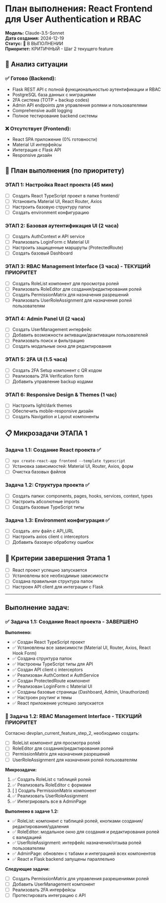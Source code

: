 # План выполнения: React Frontend для User Authentication и RBAC

**Модель:** Claude-3.5-Sonnet  
**Дата создания:** 2024-12-19  
**Статус:** 🚀 В ВЫПОЛНЕНИИ  
**Приоритет:** КРИТИЧНЫЙ - Шаг 2 текущего feature

## 🎯 Анализ ситуации

### ✅ Готово (Backend):
- Flask REST API с полной функциональностью аутентификации и RBAC
- PostgreSQL база данных с миграциями 
- 2FA система (TOTP + backup codes)
- Admin API endpoints для управления ролями и пользователями
- Comprehensive audit logging
- Полное тестирование backend системы

### ❌ Отсутствует (Frontend):
- React SPA приложение (0% готовности)
- Material UI интерфейсы
- Интеграция с Flask API
- Responsive дизайн

## 🚀 План выполнения (по приоритету)

### **ЭТАП 1: Настройка React проекта** (45 мин)
- [ ] Создать React TypeScript проект в папке frontend/
- [ ] Установить Material UI, React Router, Axios
- [ ] Настроить базовую структуру папок
- [ ] Создать environment конфигурацию

### **ЭТАП 2: Базовая аутентификация UI** (2 часа)
- [ ] Создать AuthContext и API service
- [ ] Реализовать LoginForm с Material UI
- [ ] Настроить защищенные маршруты (ProtectedRoute)
- [ ] Создать базовый Dashboard

### **ЭТАП 3: RBAC Management Interface** (3 часа) - **ТЕКУЩИЙ ПРИОРИТЕТ**
- [ ] Создать RoleList компонент для просмотра ролей
- [ ] Реализовать RoleEditor для создания/редактирования ролей  
- [ ] Создать PermissionMatrix для назначения разрешений
- [ ] Реализовать UserRoleAssignment для назначения ролей пользователям

### **ЭТАП 4: Admin Panel UI** (2 часа)
- [ ] Создать UserManagement интерфейс
- [ ] Добавить возможности активации/деактивации пользователей
- [ ] Реализовать поиск и фильтрацию
- [ ] Создать модальные окна для редактирования

### **ЭТАП 5: 2FA UI** (1.5 часа)
- [ ] Создать 2FA Setup компонент с QR кодом
- [ ] Реализовать 2FA Verification form
- [ ] Добавить управление backup кодами

### **ЭТАП 6: Responsive Design & Themes** (1 час)  
- [ ] Настроить light/dark themes
- [ ] Обеспечить mobile-responsive дизайн
- [ ] Создать Navigation и Layout компоненты

## 📋 Микрозадачи ЭТАПА 1

### Задача 1.1: Создание React проекта ✅ 
- [ ] `npx create-react-app frontend --template typescript`
- [ ] Установка зависимостей: Material UI, Router, Axios, форм
- [ ] Очистка базовых файлов

### Задача 1.2: Структура проекта ✅
- [ ] Создать папки: components, pages, hooks, services, context, types
- [ ] Настроить абсолютные imports
- [ ] Создать базовые TypeScript типы

### Задача 1.3: Environment конфигурация ✅
- [ ] Создать .env файл с API_URL
- [ ] Настроить axios client с interceptors
- [ ] Добавить базовую обработку ошибок

## 🎯 Критерии завершения Этапа 1
- [ ] React проект успешно запускается
- [ ] Установлены все необходимые зависимости  
- [ ] Создана правильная структура папок
- [ ] Настроен API client для интеграции с Flask

---

## Выполнение задач:

### ✅ Задача 1.1: Создание React проекта - ЗАВЕРШЕНО
**Выполнено:**
- ✅ Создан React TypeScript проект
- ✅ Установлены все зависимости (Material UI, Router, Axios, React Hook Form)
- ✅ Создана структура папок
- ✅ Настроены TypeScript типы для API
- ✅ Создан API client с interceptors
- ✅ Реализован AuthContext и AuthService
- ✅ Создан ProtectedRoute компонент
- ✅ Реализован LoginForm с Material UI
- ✅ Созданы базовые страницы (Dashboard, Admin, Unauthorized)
- ✅ Настроен роутинг и темы
- ✅ React приложение успешно запускается

### 🚀 Задача 1.2: RBAC Management Interface - ТЕКУЩИЙ ПРИОРИТЕТ

Согласно devplan_current_feature_step_2, необходимо создать:
- [ ] RoleList компонент для просмотра ролей
- [ ] RoleEditor для создания/редактирования ролей  
- [ ] PermissionMatrix для назначения разрешений
- [ ] UserRoleAssignment для назначения ролей пользователям

**Микрозадачи:**
1. ✅ Создать RoleList с таблицей ролей
2. ✅ Реализовать RoleEditor с формами
3. [ ] Создать PermissionMatrix компонент  
4. ✅ Реализовать UserRoleAssignment
5. ✅ Интегрировать все в AdminPage

**Выполнено в задаче 1.2:**
- ✅ RoleList: компонент с таблицей ролей, кнопками создания/редактирования/удаления
- ✅ RoleEditor: модальное окно для создания и редактирования ролей с валидацией
- ✅ UserRoleAssignment: интерфейс назначения/отзыва ролей пользователям
- ✅ AdminPage: обновлен с табами и интеграцией всех компонентов
- ✅ React и Flask backend запущены параллельно

**Следующие задачи:**
- [ ] Создать PermissionMatrix для управления разрешениями ролей
- [ ] Добавить UserManagement компонент
- [ ] Реализовать 2FA интерфейсы
- [ ] Протестировать интеграцию с API 
